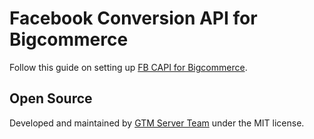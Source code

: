 # Facebook Conversion API for Bigcommerce

Follow this guide on setting up [FB CAPI for Bigcommerce](https://gtm-server.com/facebook-conversion-api-for-bigcommerce/).

## Open Source

Developed and maintained by [GTM Server Team](https://gtm-server.com/) under the MIT license.
